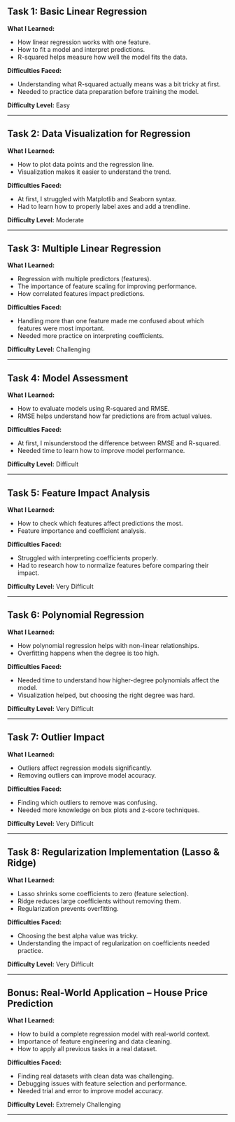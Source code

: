 ## Task 1: Basic Linear Regression

**What I Learned:**
- How linear regression works with one feature.
- How to fit a model and interpret predictions.
- R-squared helps measure how well the model fits the data.

**Difficulties Faced:**
- Understanding what R-squared actually means was a bit tricky at first.
- Needed to practice data preparation before training the model.

**Difficulty Level:** Easy

---

## Task 2: Data Visualization for Regression

**What I Learned:**
- How to plot data points and the regression line.
- Visualization makes it easier to understand the trend.

**Difficulties Faced:**
- At first, I struggled with Matplotlib and Seaborn syntax.
- Had to learn how to properly label axes and add a trendline.

**Difficulty Level:** Moderate

---

## Task 3: Multiple Linear Regression

**What I Learned:**
- Regression with multiple predictors (features).
- The importance of feature scaling for improving performance.
- How correlated features impact predictions.

**Difficulties Faced:**
- Handling more than one feature made me confused about which features were most important.
- Needed more practice on interpreting coefficients.

**Difficulty Level:** Challenging

---

## Task 4: Model Assessment

**What I Learned:**
- How to evaluate models using R-squared and RMSE.
- RMSE helps understand how far predictions are from actual values.

**Difficulties Faced:**
- At first, I misunderstood the difference between RMSE and R-squared.
- Needed time to learn how to improve model performance.

**Difficulty Level:** Difficult

---

## Task 5: Feature Impact Analysis

**What I Learned:**
- How to check which features affect predictions the most.
- Feature importance and coefficient analysis.

**Difficulties Faced:**
- Struggled with interpreting coefficients properly.
- Had to research how to normalize features before comparing their impact.

**Difficulty Level:** Very Difficult

---

## Task 6: Polynomial Regression

**What I Learned:**
- How polynomial regression helps with non-linear relationships.
- Overfitting happens when the degree is too high.

**Difficulties Faced:**
- Needed time to understand how higher-degree polynomials affect the model.
- Visualization helped, but choosing the right degree was hard.

**Difficulty Level:** Very Difficult

---

## Task 7: Outlier Impact

**What I Learned:**
- Outliers affect regression models significantly.
- Removing outliers can improve model accuracy.

**Difficulties Faced:**
- Finding which outliers to remove was confusing.
- Needed more knowledge on box plots and z-score techniques.

**Difficulty Level:** Very Difficult

---

## Task 8: Regularization Implementation (Lasso & Ridge)

**What I Learned:**
- Lasso shrinks some coefficients to zero (feature selection).
- Ridge reduces large coefficients without removing them.
- Regularization prevents overfitting.

**Difficulties Faced:**
- Choosing the best alpha value was tricky.
- Understanding the impact of regularization on coefficients needed practice.

**Difficulty Level:** Very Difficult

---

## Bonus: Real-World Application – House Price Prediction

**What I Learned:**
- How to build a complete regression model with real-world context.
- Importance of feature engineering and data cleaning.
- How to apply all previous tasks in a real dataset.

**Difficulties Faced:**
- Finding real datasets with clean data was challenging.
- Debugging issues with feature selection and performance.
- Needed trial and error to improve model accuracy.

**Difficulty Level:** Extremely Challenging

---
